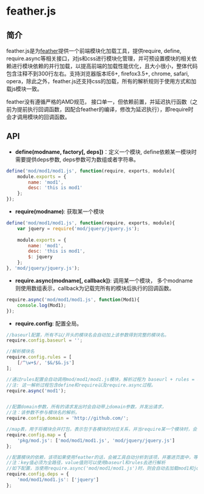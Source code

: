 feather.js
=============

简介
------------

feather.js是为[feather](http://feather-ui.github.io)提供一个前端模块化加载工具，提供require, define, require.async等相关接口，对js和css进行模块化管理，并可预设置模块的相关依赖进行模块依赖的并行加载，以提高前端的加载性能优化，且大小很小，整体代码包含注释不到300行左右。支持浏览器版本IE6+, firefox3.5+, chrome, safari, opera，除此之外，feather.js还支持css的加载，所有的解析规则于使用方式和加载js模块一致。

feather没有遵循严格的AMD规范， 接口单一，但依赖前置，并延迟执行函数（之前为提前执行回调函数，因配合feather的编译，修改为延迟执行），即require时会才调用模块的回调函数。


API
------------

* **define(modname, factory[, deps])**：定义一个模块, define依赖某一模块时 需要提供deps参数, deps参数可为数组或者字符串。

```js
define('mod/mod1/mod1.js', function(require, exports, module){
    module.exports = {
        name: 'mod1',
        desc: 'this is mod1'
    };
});
```

* **require(modname)**: 获取某一个模块

```js
define('mod/mod1/mod1.js', function(require, exports, module){
    var jquery = require('mod/jquery/jquery.js');
    
    module.exports = {
        name: 'mod1',
        desc: 'this is mod1',
        $: jquery
    };
}, 'mod/jquery/jquery.js');
```

* **require.async(modname[, callback])**: 调用某一个模块， 多个modname则使用数组表示，callback为记载完所有的模块后执行的回调函数。
```js
require.async('mod/mod1/mod1.js', function(Mod1){
    console.log(Mod1);
});
```

* **require.config**: 配置全局。
```js
//baseurl配置，所有不以/开头的模块名会自动加上该参数得到完整的模块名。
require.config.baseurl = '';

//解析模块名
require.config.rules = [
    [/^\w+$/, '$&/$&.js']
];

//通过rules配置会自动调用mod/mod1/mod1.js模块，解析过程为 baseurl + rules = 模块名; 
//注: 这一解析过程包含define和require以及require.async过程。
require.async('mod1'); 


//配置domain参数，所有的请求发出时会自动带上domain参数，并发出请求，
//注：该参数不参与模块名的解析。
require.config.domain = 'http://github.com/';

//map表，用于将模块合并打包，表示包于各模块的对应关系，并当require某一个模块时，会自动发送请求至map的key值url上。 //该参数不参与模块名的解析。
require.config.map = {
    'pkg/mod.js': ['mod/mod1/mod1.js', 'mod/jquery/jquery.js']
};

//配置模块的依赖，该项如果使用feather的话，会被工具自动分析到该项，并塞进页面中，等加载模块时，会自动并行下载所有的依赖
//注：key值必须为全路径，value值则可以使用baseurl和rules去进行解析
//如下配置，当使用require.async('mod/mod1/mod1.js')时，则会自动去加载mod1和jquery2个模块，而非需等待mod1加载完毕后，jquery会去加载。
require.config.deps = {
    'mod/mod1/mod1.js': ['jquery']  
};
```


